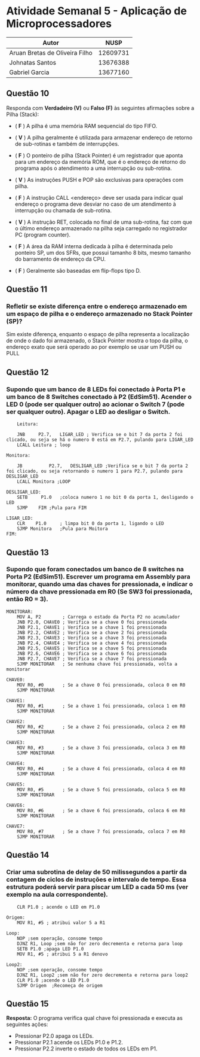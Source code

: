# Atividade Semanal 5 - Aplicação de Microprocessadores

| Autor                          | NUSP      |
| ------------------------------ | --------- |
| Aruan Bretas de Oliveira Filho | 12609731  |
| Johnatas Santos                | 13676388  |
| Gabriel Garcia                 | 13677160  |

## Questão 10

Responda com **Verdadeiro (V)** ou **Falso (F)** às seguintes afirmações sobre a Pilha (Stack):

- ( **F** ) A pilha é uma memória RAM sequencial do tipo FIFO.

- ( **V** ) A pilha geralmente é utilizada para armazenar endereço de retorno de sub-rotinas e também de interrupções.

- ( **F** ) O ponteiro de pilha (Stack Pointer) é um registrador que aponta para um endereço da memória ROM, que é o endereço de retorno do programa após o atendimento a uma interrupção ou sub-rotina.

- ( **V** ) As instruções PUSH e POP são exclusivas para operações com pilha.

- ( **F** ) A instrução CALL <endereço> deve ser usada para indicar qual endereço o programa deve desviar no caso de um atendimento à interrupção ou chamada de sub-rotina.

- ( **V** ) A instrução RET, colocada no final de uma sub-rotina, faz com que o último endereço armazenado na pilha seja carregado no registrador PC (program counter).

- ( **F** ) A área da RAM interna dedicada à pilha é determinada pelo ponteiro SP, um dos SFRs, que possui tamanho 8 bits, mesmo tamanho do barramento de endereço da CPU.

- ( **F** ) Geralmente são baseadas em flip-flops tipo D.

## Questão 11

### Refletir se existe diferença entre o endereço armazenado em um espaço de pilha e o endereço armazenado no Stack Pointer (SP)?

Sim existe diferença, enquanto o espaço de pilha representa a localização de onde o dado foi armazenado, o Stack Pointer mostra o topo da pilha, o endereço exato que será operado ao por exemplo se usar um PUSH ou PULL

## Questão 12

### Supondo que um banco de 8 LEDs foi conectado à Porta P1 e um banco de 8 Switches conectado à P2 (EdSim51). Acender o LED 0 (pode ser qualquer outro) ao acionar o Switch 7 (pode ser qualquer outro). Apagar o LED ao desligar o Switch.

```
    Leitura:	

	JNB     P2.7,   LIGAR_LED ; Verifica se o bit 7 da porta 2 foi clicado, ou seja se há o numero 0 está em P2.7, pulando para LIGAR_LED
	LCALL Leitura ; loop

Monitora:

	JB			P2.7,	DESLIGAR_LED ;Verifica se o bit 7 da porta 2 foi clicado, ou seja retornando o numero 1 para P2.7, pulando para DESLIGAR_LED
	LCALL Monitora ;LOOP

DESLIGAR_LED:
	SETB     P1.0   ;coloca numero 1 no bit 0 da porta 1, desligando o LED 
	SJMP    FIM	;Pula para FIM
 
LIGAR_LED:
	CLR    P1.0		; limpa bit 0 da porta 1, ligando o LED 
	SJMP Monitora	;Pula para Moitora
FIM:
```

## Questão 13

### Supondo que foram conectados um banco de 8 switches na Porta P2 (EdSim51). Escrever um programa em Assembly para monitorar, quando uma das chaves for pressionada, e indicar o número da chave pressionada em R0 (Se SW3 foi pressionada, então R0 = 3).

```
MONITORAR:
    MOV A, P2        ; Carrega o estado da Porta P2 no acumulador
    JNB P2.0, CHAVE0 ; Verifica se a chave 0 foi pressionada
    JNB P2.1, CHAVE1 ; Verifica se a chave 1 foi pressionada
    JNB P2.2, CHAVE2 ; Verifica se a chave 2 foi pressionada
    JNB P2.3, CHAVE3 ; Verifica se a chave 3 foi pressionada
    JNB P2.4, CHAVE4 ; Verifica se a chave 4 foi pressionada
    JNB P2.5, CHAVE5 ; Verifica se a chave 5 foi pressionada
    JNB P2.6, CHAVE6 ; Verifica se a chave 6 foi pressionada
    JNB P2.7, CHAVE7 ; Verifica se a chave 7 foi pressionada
    SJMP MONITORAR   ; Se nenhuma chave foi pressionada, volta a monitorar

CHAVE0:
    MOV R0, #0       ; Se a chave 0 foi pressionada, coloca 0 em R0
    SJMP MONITORAR

CHAVE1:
    MOV R0, #1       ; Se a chave 1 foi pressionada, coloca 1 em R0
    SJMP MONITORAR

CHAVE2:
    MOV R0, #2       ; Se a chave 2 foi pressionada, coloca 2 em R0
    SJMP MONITORAR

CHAVE3:
    MOV R0, #3       ; Se a chave 3 foi pressionada, coloca 3 em R0
    SJMP MONITORAR

CHAVE4:
    MOV R0, #4       ; Se a chave 4 foi pressionada, coloca 4 em R0
    SJMP MONITORAR

CHAVE5:
    MOV R0, #5       ; Se a chave 5 foi pressionada, coloca 5 em R0
    SJMP MONITORAR

CHAVE6:
    MOV R0, #6       ; Se a chave 6 foi pressionada, coloca 6 em R0
    SJMP MONITORAR

CHAVE7:
    MOV R0, #7       ; Se a chave 7 foi pressionada, coloca 7 em R0
    SJMP MONITORAR
```


## Questão 14

### Criar uma subrotina de delay de 50 milissegundos a partir da contagem de ciclos de instruções e intervalo de tempo. Essa estrutura poderá servir para piscar um LED a cada 50 ms (ver exemplo na aula correspondente).

```
	CLR P1.0 ; acende o LED em P1.0
	
Origem:
	MOV R1, #5 ; atribui valor 5 a R1

Loop:
	NOP ;sem operação, consome tempo
	DJNZ R1, Loop ;sem não for zero decrementa e retorna para loop
	SETB P1.0 ;apaga LED P1.0
	MOV R1, #5 ; atribui 5 a R1 denovo

Loop2:
	NOP ;sem operação, consome tempo
	DJNZ R1, Loop2 ;sem não for zero decrementa e retorna para loop2 
	CLR P1.0 ;acende o LED P1.0
	SJMP Origem  ;Recomeça de origem
```

## Questão 15

**Resposta:** O programa verifica qual chave foi pressionada e executa as seguintes ações:

* Pressionar P2.0 apaga os LEDs.
* Pressionar P2.1 acende os LEDs P1.0 e P1.2.
* Pressionar P2.2 inverte o estado de todos os LEDs em P1.
